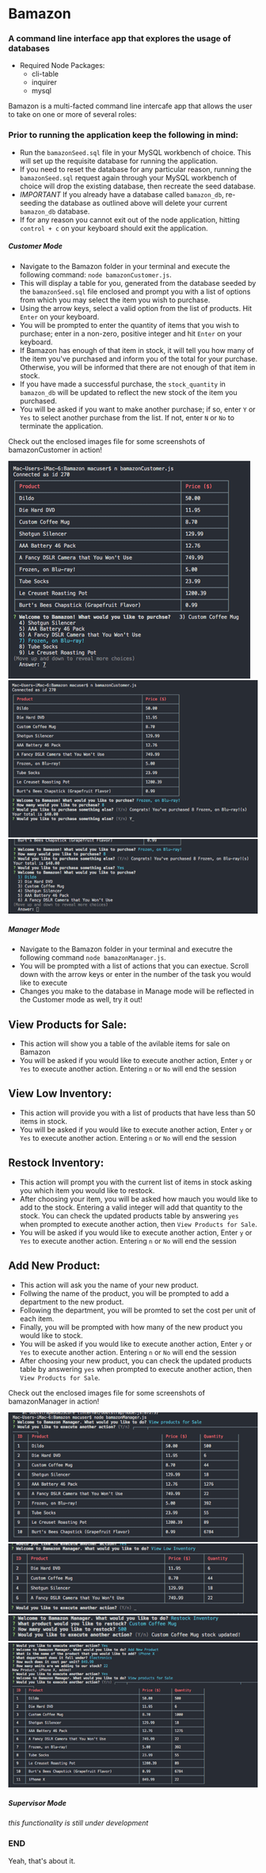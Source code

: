 # Bamazon

### A command line interface app that explores the usage of databases

* Required Node Packages:
    * cli-table
    * inquirer
    * mysql

Bamazon is a multi-facted command line intercafe app that allows the user to take on one or more of several roles:

### Prior to running the application keep the following in mind:

 * Run the `bamazonSeed.sql` file in your MySQL workbench of choice.  This will set up the requisite database for running the application.
 * If you need to reset the database for any particular reason, running the `bamazonSeed.sql` request again through your MySQL workbench of choice will drop the existing database, then recreate the seed database.
 * *IMPORTANT* If you already have a database called `bamazon_db`, re-seeding the database as outlined above will delete your current `bamazon_db` database.
 * If for any reason you cannot exit out of the node application, hitting `control + c` on your keyboard should exit the application.

##### Customer Mode

* Navigate to the Bamazon folder in your terminal and execute the following command: `node bamazonCustomer.js`.  
* This will display a table for you, generated from the database seeded by the `bamazonSeed.sql` file enclosed and prompt you with a list of options from which you may select the item you wish to purchase.
* Using the arrow keys, select a valid option from the list of products.  Hit `Enter` on your keyboard.
* You will be prompted to enter the quantity of items that you wish to purchase; enter in a non-zero, positive integer and hit `Enter` on your keyboard.
* If Bamazon has enough of that item in stock, it will tell you how many of the item you've purchased and inform you of the total for your purchase.  Otherwise, you will be informed that there are not enough of that item in stock.
* If you have made a successful purchase, the `stock_quantity` in `bamazon_db` will be updated to reflect the new stock of the item you purchased.
* You will be asked if you want to make another purchase; if so, enter `Y` or `Yes` to select another purchase from the list.  If not, enter `N` or `No` to terminate the application.

Check out the enclosed images file for some screenshots of bamazonCustomer in action!

![Image1](./images/customer1.png)
![Image2](./images/customer2.png)
![Image3](./images/customer3.png)

##### Manager Mode

* Navigate to the Bamazon folder in your terminal and executre the following command `node bamazonManager.js`.
* You will be prompted with a list of actions that you can exectue.  Scroll down with the arrow keys or enter in the number of the task you would like to execute
* Changes you make to the database in Manage mode will be reflected in the Customer mode as well, try it out!

## View Products for Sale:
* This action will show you a table of the avilable items for sale on Bamazon
* You will be asked if you would like to execute another action, Enter `y` or `Yes` to execute another action. Entering `n` or `No` will end the session

## View Low Inventory:
* This action will provide you with a list of products that have less than 50 items in stock.
* You will be asked if you would like to execute another action, Enter `y` or `Yes` to execute another action. Entering `n` or `No` will end the session

## Restock Inventory:
* This action will prompt you with the current list of items in stock asking you which item you would like to restock.
* After choosing your item, you will be asked how mauch you would like to add to the stock.  Entering a valid integer will add that quantity to the stock.  You can check the updated products table by answering `yes` when prompted to execute another action, then `View Products for Sale`.
* You will be asked if you would like to execute another action, Enter `y` or `Yes` to execute another action. Entering `n` or `No` will end the session

## Add New Product:
* This action will ask you the name of your new product.
* Follwing the name of the product, you will be prompted to add a department to the new product.
* Following the department, you will be promted to set the cost per unit of each item.
* Finally, you will be prompted with how many of the new product you would like to stock.
* You will be asked if you would like to execute another action, Enter `y` or `Yes` to execute another action. Entering `n` or `No` will end the session
* After choosing your new product, you can check the updated products table by answering `yes` when prompted to execute another action, then `View Products for Sale`.

Check out the enclosed images file for some screenshots of bamazonManager in action!

![Image4](./images/manager1.png)
![Image5](./images/manager2.png)
![Image6](./images/manager3.png)
![Image7](./images/manager4.png)

##### Supervisor Mode

_this functionality is still under development_

### END

Yeah, that's about it.